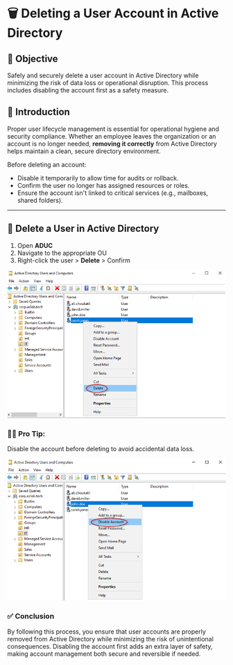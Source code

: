 # 🗑️ Deleting a User Account in Active Directory

## 🎯 Objective

Safely and securely delete a user account in Active Directory while minimizing the risk of data loss or operational disruption. This process includes disabling the account first as a safety measure.

## 📝 Introduction

Proper user lifecycle management is essential for operational hygiene and security compliance. Whether an employee leaves the organization or an account is no longer needed, **removing it correctly** from Active Directory helps maintain a clean, secure directory environment.

Before deleting an account:
- Disable it temporarily to allow time for audits or rollback.
- Confirm the user no longer has assigned resources or roles.
- Ensure the account isn't linked to critical services (e.g., mailboxes, shared folders).

---

## 🔴 **Delete a User in Active Directory**

1. Open **ADUC**
2. Navigate to the appropriate OU
3. Right-click the user > **Delete** > Confirm

![Delete-user](https://github.com/AliChoukatli/CyberShield-Enterprise/blob/main/Screenshots/Phase%202/delete_user.png)


### 🧑‍💻 **Pro Tip:**

Disable the account before deleting to avoid accidental data loss.

![* Disable account dialog](https://github.com/AliChoukatli/CyberShield-Enterprise/blob/main/Screenshots/Phase%202/Disable_acc.png)


### ✅ Conclusion

By following this process, you ensure that user accounts are properly removed from Active Directory while minimizing the risk of unintentional consequences. Disabling the account first adds an extra layer of safety, making account management both secure and reversible if needed.
